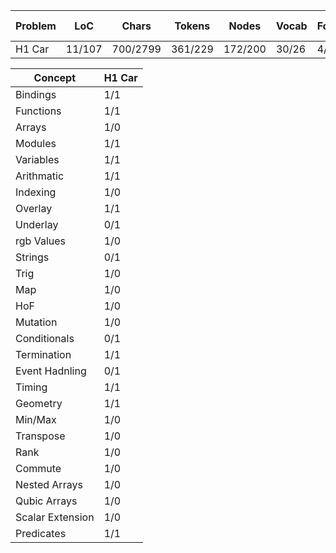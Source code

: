| Problem | LoC    | Chars     | Tokens     | Nodes     | Vocab   | Forms | Data | Variables   | UDF | GlobalVar | Concepts | Scaff  | Max-DtU | SemDen | Depth |
| ------- | -----  | ----      | ------     | -----     | -----   | ----- | ---- | ---------   | --- | --------- |--------  |  ----- | ---     | ------ | ----- |
|  H1 Car | 11/107 |  700/2799 |  361/229   |  172/200  |  30/26  |  4/4  | 1/4  |    17/29    | 5/6 |   3/13    | 24/14    |  7/54  | 5/33    | 85/54  |  4/5  |


| Concept | H1 Car |
| ------- | ------ |
| Bindings | 1/1 |
| Functions | 1/1 |
| Arrays | 1/0|
| Modules | 1/1|
| Variables | 1/1 | 
| Arithmatic | 1/1 | 
| Indexing | 1/0 |
| Overlay | 1/1 | 
| Underlay | 0/1 |
| rgb Values | 1/0|
| Strings | 0/1|
| Trig | 1/0 | 
| Map | 1/0 |
| HoF | 1/0 |
| Mutation | 1/0 |
| Conditionals | 0/1 |
| Termination | 1/1 | 
| Event Hadnling | 0/1 |
| Timing | 1/1 |
| Geometry | 1/1 |
| Min/Max | 1/0 |
| Transpose | 1/0 |
| Rank | 1/0 |
| Commute | 1/0 |
| Nested Arrays | 1/0 |
| Qubic Arrays | 1/0 | 
| Scalar Extension | 1/0 |
| Predicates | 1/1 |
